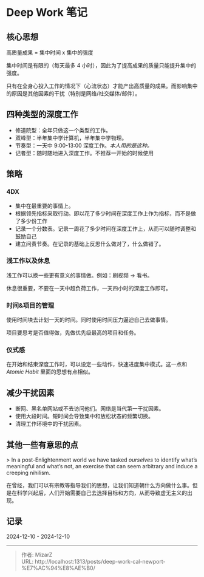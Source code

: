 # Deep Work 笔记

## 核心思想
高质量成果 = 集中时间 x 集中的强度

集中时间是有限的（每天最多 4 小时），因此为了提高成果的质量只能提升集中的强度。

只有在全身心投入工作的情况下（心流状态）才能产出高质量的成果。而影响集中的原因是其他因素的干扰（特别是网络/社交媒体/邮件）。

## 四种类型的深度工作
- 修道院型：全年只做这一个类型的工作。
- 双峰型：半年集中学计算机，半年集中学物理。
- 节奏型：一天中 9:00-13:00 深度工作。*本人用的是这种。*
- 记者型：随时随地进入深度工作。不推荐一开始的时候使用

## 策略
### 4DX
- 集中在最重要的事情上。
- 根据领先指标采取行动。即以花了多少时间在深度工作上作为指标，而不是做了多少份工作
- 记录一个分数表。记录一周花了多少时间在深度工作上，从而可以随时调整和鼓励自己
- 建立问责节奏。在记录的基础上反思什么做对了，什么做错了。

### 浅工作以及休息
浅工作可以换一些更有意义的事情做。例如：刷视频 -&gt; 看书。

休息很重要，不要在一天中超负荷工作，一天四小时的深度工作即可。

### 时间&amp;项目的管理
使用时间块去计划一天的时间。同时使用时间压力逼迫自己去做事情。

项目要思考是否值得做，先做优先级最高的项目和任务。

### 仪式感
在开始和结束深度工作时，可以设定一些动作，快速进度集中模式。这一点和 *Atomic Habit* 里面的思想有点相似。

## 减少干扰因素
- 断网、黑名单网站或不去访问他们。网络是当代第一干扰因素。
- 使用大段时间。短时间会导致集中和放松状态的频繁切换。
- 清理工作环境中的干扰因素。

## 其他一些有意思的点
&gt; In a post-Enlightenment world we have tasked _ourselves_ to identify what’s meaningful and what’s not, an exercise that can seem arbitrary and induce a creeping nihilism.

在曾经，我们可以有宗教等指导我们的思想，让我们知道朝什么方向做什么事。但是在科学兴起后，人们开始需要自己去选择目标和方向，从而导致虚无主义的出现。

## 记录
2024-12-10 - 2024-12-10

---

> 作者: MizarZ  
> URL: http://localhost:1313/posts/deep-work-cal-newport-%E7%AC%94%E8%AE%B0/  

